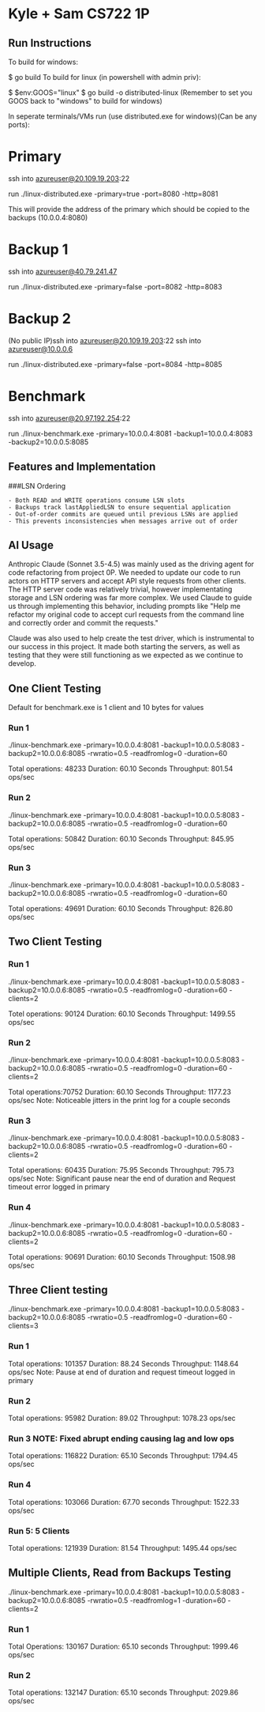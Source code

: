 # Kyle + Sam CS722 1P

## Run Instructions
To build for windows:

$ go build 
To build for linux (in powershell with admin priv):

$ $env:GOOS="linux"
$ go build -o distributed-linux
(Remember to set you GOOS back to "windows" to build for windows)

In seperate terminals/VMs run (use distributed.exe for windows)(Can be any ports):

# Primary
ssh into azureuser@20.109.19.203:22

run ./linux-distributed.exe -primary=true -port=8080 -http=8081

This will provide the address of the primary which should be copied to the backups (10.0.0.4:8080)

# Backup 1
ssh into azureuser@40.79.241.47

run ./linux-distributed.exe -primary=false -port=8082 -http=8083

# Backup 2
(No public IP)ssh into azureuser@20.109.19.203:22
ssh into azureuser@10.0.0.6

run ./linux-distributed.exe -primary=false -port=8084 -http=8085

# Benchmark
ssh into azureuser@20.97.192.254:22

run ./linux-benchmark.exe -primary=10.0.0.4:8081 -backup1=10.0.0.4:8083 -backup2=10.0.0.5:8085

## Features and Implementation

###LSN Ordering

    - Both READ and WRITE operations consume LSN slots
    - Backups track lastAppliedLSN to ensure sequential application
    - Out-of-order commits are queued until previous LSNs are applied
    - This prevents inconsistencies when messages arrive out of order

## AI Usage

Anthropic Claude (Sonnet 3.5-4.5) was mainly used as the driving agent for code refactoring from project 0P. We needed to update our code to run actors
on HTTP servers and accept API style requests from other clients. The HTTP server code was relatively trivial, however implementating storage and 
LSN ordering was far more complex. We used Claude to guide us through implementing this behavior, including prompts like "Help me refactor
my original code to accept curl requests from the command line and correctly order and commit the requests."

Claude was also used to help create the test driver, which is instrumental to our success in this project. It made both starting the servers, as well as
testing that they were still functioning as we expected as we continue to develop. 


## One Client Testing

Default for benchmark.exe is 1 client and 10 bytes for values

### Run 1
 ./linux-benchmark.exe -primary=10.0.0.4:8081 -backup1=10.0.0.5:8083 -backup2=10.0.0.6:8085 -rwratio=0.5 -readfromlog=0 -duration=60

 Total operations: 48233
 Duration: 60.10 Seconds
 Throughput: 801.54 ops/sec

### Run 2
 ./linux-benchmark.exe -primary=10.0.0.4:8081 -backup1=10.0.0.5:8083 -backup2=10.0.0.6:8085 -rwratio=0.5 -readfromlog=0 -duration=60

 Total operations: 50842
 Duration: 60.10 Seconds
 Throughput: 845.95 ops/sec

### Run 3
 ./linux-benchmark.exe -primary=10.0.0.4:8081 -backup1=10.0.0.5:8083 -backup2=10.0.0.6:8085 -rwratio=0.5 -readfromlog=0 -duration=60

 Total operations: 49691
 Duration: 60.10 Seconds
 Throughput: 826.80 ops/sec

## Two Client Testing

### Run 1
 ./linux-benchmark.exe -primary=10.0.0.4:8081 -backup1=10.0.0.5:8083 -backup2=10.0.0.6:8085 -rwratio=0.5 -readfromlog=0 -duration=60 -clients=2

 Totel operations: 90124
 Duration: 60.10 Seconds
 Throughput: 1499.55 ops/sec

### Run 2
 ./linux-benchmark.exe -primary=10.0.0.4:8081 -backup1=10.0.0.5:8083 -backup2=10.0.0.6:8085 -rwratio=0.5 -readfromlog=0 -duration=60 -clients=2

 Total operations:70752
 Duration: 60.10 Seconds
 Throughput: 1177.23 ops/sec
 Note: Noticeable jitters in the print log for a couple seconds

### Run 3
 ./linux-benchmark.exe -primary=10.0.0.4:8081 -backup1=10.0.0.5:8083 -backup2=10.0.0.6:8085 -rwratio=0.5 -readfromlog=0 -duration=60 -clients=2

 Total operations: 60435
 Duration: 75.95 Seconds
 Throughput: 795.73 ops/sec
 Note: Significant pause near the end of duration and Request timeout error logged in primary

### Run 4
 ./linux-benchmark.exe -primary=10.0.0.4:8081 -backup1=10.0.0.5:8083 -backup2=10.0.0.6:8085 -rwratio=0.5 -readfromlog=0 -duration=60 -clients=2

 Total operations: 90691
 Duration: 60.10 Seconds
 Throughput: 1508.98 ops/sec

## Three Client testing
 ./linux-benchmark.exe -primary=10.0.0.4:8081 -backup1=10.0.0.5:8083 -backup2=10.0.0.6:8085 -rwratio=0.5 -readfromlog=0 -duration=60 -clients=3

### Run 1
 Total operations: 101357
 Duration: 88.24 Seconds
 Throughput: 1148.64 ops/sec
 Note: Pause at end of duration and request timeout logged in primary

### Run 2
 Total operations: 95982
 Duration: 89.02
 Throughput: 1078.23 ops/sec

### Run 3 NOTE: Fixed abrupt ending causing lag and low ops
 Total operations: 116822
 Duration: 65.10 Seconds
 Throughput: 1794.45 ops/sec

### Run 4
 Total operations: 103066
 Duration: 67.70 seconds
 Throughput: 1522.33 ops/sec

### Run 5: 5 Clients
 Total operations: 121939
 Duration: 81.54
 Throughput: 1495.44 ops/sec

## Multiple Clients, Read from Backups Testing
./linux-benchmark.exe -primary=10.0.0.4:8081 -backup1=10.0.0.5:8083 -backup2=10.0.0.6:8085 -rwratio=0.5 -readfromlog=1 -duration=60 -clients=2

### Run 1
Total Operations: 130167
Duration: 65.10 seconds
Throughput: 1999.46 ops/sec

### Run 2
Total operations: 132147
Duration: 65.10 seconds
Throughput: 2029.86 ops/sec

